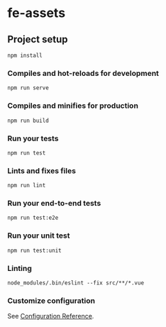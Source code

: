 # fe-assets

## Project setup

```
npm install
```

### Compiles and hot-reloads for development

```
npm run serve
```

### Compiles and minifies for production

```
npm run build
```

### Run your tests

```
npm run test
```

### Lints and fixes files

```
npm run lint
```

### Run your end-to-end tests

```
npm run test:e2e
```

### Run your unit test

```
npm run test:unit
```

### Linting

```
node_modules/.bin/eslint --fix src/**/*.vue
```

### Customize configuration
See [Configuration Reference](https://cli.vuejs.org/config/).
